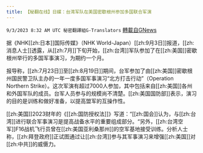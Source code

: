```yaml
---
title: 【秘翻在线】日媒：台湾军队在美国密歇根州参加多国联合军演
---
```

`9/3/2023 8:32 AM UTC 秘密翻譯組G-Translators` [轉載自GNews](https://gnews.org/articles/1638178)

据《NHK[[zh:日本]]国际传媒》（NHK World-Japan）[[zh:9月3日]]报道，[[zh:消息人士]]透露，从[[zh:7月]]下旬开始，[[zh:台湾]]军队参加了在[[zh:美国]]密歇根州举行的多国军事演习，为期约一个月。

报导称，[[zh:7月23日]]至[[zh:8月19日]]期间，台军参加了由[[zh:美国]]密歇根州国民警卫队主办的一年一度多国军事演习“北方打击行动”（Operation Northern Strike）。这次军演有超过7000人参加，其中包括来自[[zh:美国]]各州和外国军队的成员。台军人员参与的规模尚不清楚。[[zh:美国国防部]]表示，演习的目的是训练和做好准备，以提高盟军的互操作性。

[[zh:美国]]2023财年的《[[zh:国防授权法]]》写道：“[[zh:国会]]认为，与[[zh:台湾]]进行联合军事演习是提高战备水平的重要组成部分。“另外，[[zh:台湾空军]]F16战机飞行员曾在[[zh:美国亚利桑那州]]的空军基地接受训练。分析人士称，[[zh:拜登政府]]正试图通过让[[zh:台湾]]参与其军事演习来增强[[zh:美国]]对[[zh:中共]]的威慑力。
